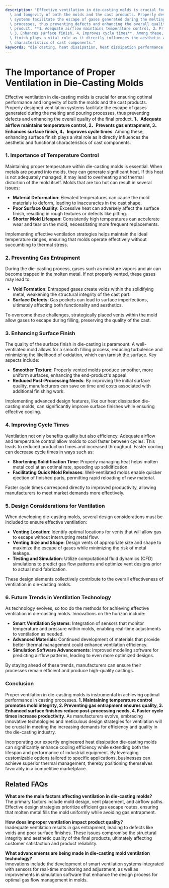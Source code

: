 ```yaml
---
description: "Effective ventilation in die-casting molds is crucial for ensuring optimal performance\
  \ and longevity of both the molds and the cast products. Properly designed ventilation\
  \ systems facilitate the escape of gases generated during the melting and pouring\
  \ processes, thus preventing defects and enhancing the overall quality of the final\
  \ product. **1、Adequate airflow maintains temperature control, 2、Prevents gas entrapment,\
  \ 3、Enhances surface finish, 4、Improves cycle times**. Among these, enhancing surface\
  \ finish plays a vital role as it directly influences the aesthetic and functional\
  \ characteristics of cast components."
keywords: "die casting, heat dissipation, heat dissipation performance, die-cast aluminum"
---
```

# The Importance of Proper Ventilation in Die-Casting Molds

Effective ventilation in die-casting molds is crucial for ensuring optimal performance and longevity of both the molds and the cast products. Properly designed ventilation systems facilitate the escape of gases generated during the melting and pouring processes, thus preventing defects and enhancing the overall quality of the final product. **1、Adequate airflow maintains temperature control, 2、Prevents gas entrapment, 3、Enhances surface finish, 4、Improves cycle times**. Among these, enhancing surface finish plays a vital role as it directly influences the aesthetic and functional characteristics of cast components.

### 1. Importance of Temperature Control

Maintaining proper temperature within die-casting molds is essential. When metals are poured into molds, they can generate significant heat. If this heat is not adequately managed, it may lead to overheating and thermal distortion of the mold itself. Molds that are too hot can result in several issues:

- **Material Deformation**: Elevated temperatures can cause the mold materials to deform, leading to inaccuracies in the cast shape.
- **Poor Surface Quality**: Excessive heat can adversely affect the surface finish, resulting in rough textures or defects like pitting.
- **Shorter Mold Lifespan**: Consistently high temperatures can accelerate wear and tear on the mold, necessitating more frequent replacements.

Implementing effective ventilation strategies helps maintain the ideal temperature ranges, ensuring that molds operate effectively without succumbing to thermal stress.

### 2. Preventing Gas Entrapment 

During the die-casting process, gases such as moisture vapors and air can become trapped in the molten metal. If not properly vented, these gases may lead to:

- **Void Formation**: Entrapped gases create voids within the solidifying metal, weakening the structural integrity of the cast part.
- **Surface Defects**: Gas pockets can lead to surface imperfections, ultimately affecting both functionality and aesthetics. 

To overcome these challenges, strategically placed vents within the mold allow gases to escape during filling, preserving the quality of the cast.

### 3. Enhancing Surface Finish

The quality of the surface finish in die-casting is paramount. A well-ventilated mold allows for a smooth filling process, reducing turbulence and minimizing the likelihood of oxidation, which can tarnish the surface. Key aspects include:

- **Smoother Texture**: Properly vented molds produce smoother, more uniform surfaces, enhancing the end-product's appeal.
- **Reduced Post-Processing Needs**: By improving the initial surface quality, manufacturers can save on time and costs associated with additional finishing work.

Implementing advanced design features, like our heat dissipation die-casting molds, can significantly improve surface finishes while ensuring effective cooling.

### 4. Improving Cycle Times 

Ventilation not only benefits quality but also efficiency. Adequate airflow and temperature control allow molds to cool faster between cycles. This leads to reduced production times and increased throughput. Faster cooling can decrease cycle times in ways such as:

- **Shortening Solidification Time**: Properly managing heat helps molten metal cool at an optimal rate, speeding up solidification.
- **Facilitating Quick Mold Releases**: Well-ventilated molds enable quicker ejection of finished parts, permitting rapid reloading of new material.

Faster cycle times correspond directly to improved productivity, allowing manufacturers to meet market demands more effectively.

### 5. Design Considerations for Ventilation

When developing die-casting molds, several design considerations must be included to ensure effective ventilation:

- **Venting Location**: Identify optimal locations for vents that will allow gas to escape without interrupting metal flow.
- **Venting Size and Shape**: Design vents of appropriate size and shape to maximize the escape of gases while minimizing the risk of metal leakage.
- **Testing and Simulation**: Utilize computational fluid dynamics (CFD) simulations to predict gas flow patterns and optimize vent designs prior to actual mold fabrication.

These design elements collectively contribute to the overall effectiveness of ventilation in die-casting molds.

### 6. Future Trends in Ventilation Technology

As technology evolves, so too do the methods for achieving effective ventilation in die-casting molds. Innovations on the horizon include:

- **Smart Ventilation Systems**: Integration of sensors that monitor temperature and pressure within molds, enabling real-time adjustments to ventilation as needed.
- **Advanced Materials**: Continued development of materials that provide better thermal management could enhance ventilation efficiency.
- **Simulation Software Advancements**: Improved modeling software for predicting airflow patterns, leading to even more optimized designs.

By staying ahead of these trends, manufacturers can ensure their processes remain efficient and produce high-quality castings.

### Conclusion

Proper ventilation in die-casting molds is instrumental in achieving optimal performance in casting processes. **1. Maintaining temperature control promotes mold integrity, 2. Preventing gas entrapment ensures quality, 3. Enhanced surface finishes reduce post-processing needs, 4. Faster cycle times increase productivity**. As manufacturers evolve, embracing innovative technologies and meticulous design strategies for ventilation will be crucial in meeting the increasing demands for efficiency and quality in the die-casting industry.

Incorporating our expertly engineered heat dissipation die-casting molds can significantly enhance cooling efficiency while extending both the lifespan and performance of industrial equipment. By leveraging customizable options tailored to specific applications, businesses can achieve superior thermal management, thereby positioning themselves favorably in a competitive marketplace.

## Related FAQs

**What are the main factors affecting ventilation in die-casting molds?**  
The primary factors include mold design, vent placement, and airflow paths. Effective design strategies prioritize efficient gas escape routes, ensuring that molten metal fills the mold uniformly while avoiding gas entrapment.

**How does improper ventilation impact product quality?**  
Inadequate ventilation results in gas entrapment, leading to defects like voids and poor surface finishes. These issues compromise the structural integrity and aesthetic quality of the final products, ultimately affecting customer satisfaction and product reliability.

**What advancements are being made in die-casting mold ventilation technology?**  
Innovations include the development of smart ventilation systems integrated with sensors for real-time monitoring and adjustment, as well as improvements in simulation software that enhance the design process for optimal gas flow management in molds.
